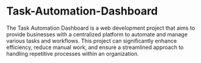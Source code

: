 # Task-Automation-Dashboard
The Task Automation Dashboard is a web development project that aims to provide businesses with a centralized platform to automate and manage various tasks and workflows. This project can significantly enhance efficiency, reduce manual work, and ensure a streamlined approach to handling repetitive processes within an organization.

